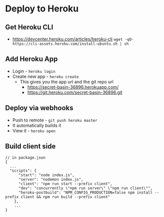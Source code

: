 # Deploy to Heroku

## Get Heroku CLI
- https://devcenter.heroku.com/articles/heroku-cli
`wget -qO- https://cli-assets.heroku.com/install-ubuntu.sh | sh`

## Add Heroku App
- Login - `heroku login`
- Create new app - `heroku create`
  - This gives you the app url and the git repo url
    - https://secret-basin-36896.herokuapp.com/
    - https://git.heroku.com/secret-basin-36896.git
    
## Deploy via webhooks
- Push to remote - `git push heroku master`
- It automatically builds it
- View it - `heroku open`

## Build client side

```
// in package.json
{
  ...
  "scripts": {
      "start": "node index.js",
      "server": "nodemon index.js",
      "client": "npm run start --prefix client",
      "dev": "concurrently \"npm run server\" \"npm run client\"",
      "heroku-postbuild": "NPM_CONFIG_PRODUCTION=false npm install --prefix client && npm run build --prefix client"
    },
    ...
}
```
